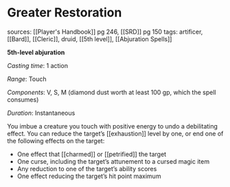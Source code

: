 # Greater Restoration
sources: [[Player's Handbook]] pg 246, [[SRD]] pg 150
tags: artificer, [[Bard]], [[Cleric]], druid, [[5th level]], [[Abjuration Spells]]

**5th-level abjuration**

*Casting time*: 1 action

*Range*: Touch

*Components*: V, S, M (diamond dust worth at least 100 gp, which the spell consumes)

*Duration*: Instantaneous

You imbue a creature you touch with positive energy to undo a debilitating effect. You can reduce the target’s [[exhaustion]] level by one, or end one of the following effects on the target:

* One effect that [[charmed]] or [[petrified]] the target
* One curse, including the target’s attunement to a cursed magic item
* Any reduction to one of the target’s ability scores
* One effect reducing the target’s hit point maximum
